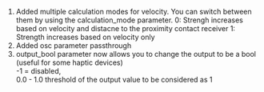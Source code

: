 1. Added multiple calculation modes for velocity. You can switch between them by using the calculation_mode parameter.
        0: Strengh increases based on velocity and distacne to the proximity contact receiver
        1: Strength increases based on velocity only
2. Added osc parameter passthrough 
3. output_bool parameter now allows you to change the output to be a bool (useful for some haptic devices) <br>
        -1 = disabled, <br>
        0.0 - 1.0 threshold of the output value to be considered as 1